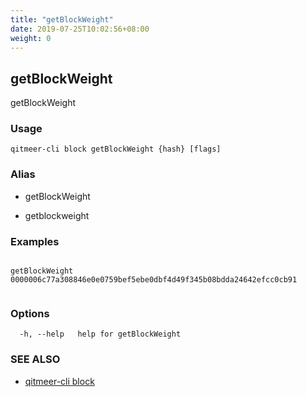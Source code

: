 ```yaml
---
title: "getBlockWeight"
date: 2019-07-25T10:02:56+08:00
weight: 0
---
```


## getBlockWeight

getBlockWeight

### Usage

```
qitmeer-cli block getBlockWeight {hash} [flags]
```



### Alias

- getBlockWeight

- getblockweight

### Examples

```

getBlockWeight 0000006c77a308846e0e0759bef5ebe0dbf4d49f345b08bdda24642efcc0cb91
	
```

### Options

```
  -h, --help   help for getBlockWeight
```

### SEE ALSO

* [qitmeer-cli block](/en/reference/qitmeer-cli/block/)	 

